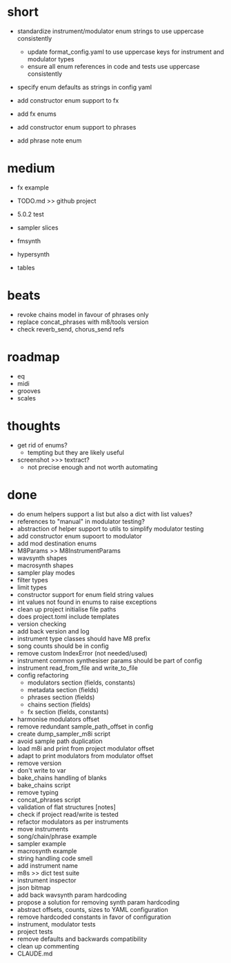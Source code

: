 # short

- standardize instrument/modulator enum strings to use uppercase consistently
  - update format_config.yaml to use uppercase keys for instrument and modulator types
  - ensure all enum references in code and tests use uppercase consistently
- specify enum defaults as strings in config yaml

- add constructor enum support to fx
- add fx enums
- add constructor enum support to phrases
- add phrase note enum

# medium

- fx example
- TODO.md >> github project
- 5.0.2 test

- sampler slices
- fmsynth
- hypersynth
- tables

# beats

- revoke chains model in favour of phrases only
- replace concat_phrases with m8/tools version
- check reverb_send, chorus_send refs

# roadmap

- eq
- midi
- grooves
- scales

# thoughts

- get rid of enums?
  - tempting but they are likely useful
- screenshot >>> textract?
  - not precise enough and not worth automating

# done

- do enum helpers support a list but also a dict with list values?
- references to "manual" in modulator testing?
- abstraction of helper support to utils to simplify modulator testing
- add constructor enum supoort to modulator
- add mod destination enums
- M8Params >> M8InstrumentParams
- wavsynth shapes
- macrosynth shapes
- sampler play modes
- filter types
- limit types
- constructor support for enum field string values
- int values not found in enums to raise exceptions
- clean up project initialise file paths
- does project.toml include templates
- version checking
- add back version and log
- instrument type classes should have M8 prefix 
- song counts should be in config 
- remove custom IndexError (not needed/used)
- instrument common synthesiser params should be part of config
- instrument read_from_file and write_to_file
- config refactoring
  - modulators section (fields, constants)
  - metadata section (fields)
  - phrases section (fields)
  - chains section (fields)
  - fx section (fields, constants)
- harmonise modulators offset
- remove redundant sample_path_offset in config
- create dump_sampler_m8i script
- avoid sample path duplication
- load m8i and print from project modulator offset
- adapt to print modulators from modulator offset
- remove version
- don't write to var
- bake_chains handling of blanks
- bake_chains script
- remove typing
- concat_phrases script
- validation of flat structures [notes]
- check if project read/write is tested
- refactor modulators as per instruments
- move instruments
- song/chain/phrase example
- sampler example
- macrosynth example
- string handling code smell
- add instrument name
- m8s >> dict test suite
- instrument inspector
- json bitmap
- add back wavsynth param hardcoding
- propose a solution for removing synth param hardcoding
- abstract offsets, counts, sizes to YAML configuration
- remove hardcoded constants in favor of configuration
- instrument, modulator tests
- project tests
- remove defaults and backwards compatibility
- clean up commenting
- CLAUDE.md

